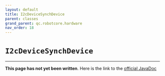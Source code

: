 ```yaml
---
layout: default
title: I2cDeviceSynchDevice
parent: classes
grand_parent: qc.robotcore.hardware
nav_order: 18
---
```

# `I2cDeviceSynchDevice`
---
**This page has not yet been written**. Here is the link to the [official JavaDoc](https://ftctechnh.github.io/ftc_app/doc/javadoc/com/qualcomm/robotcore/hardware/I2cDeviceSynchDevice.html)
        